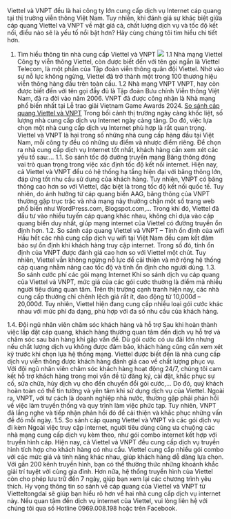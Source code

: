 Viettel và VNPT đều là hai công ty lớn cung cấp dịch vụ Internet cáp quang tại thị trường viễn thông Việt Nam. Tuy nhiên, khi đánh giá sự khác biệt giữa cáp quang Viettel và VNPT về mặt giá cả, chất lượng dịch vụ và tốc độ kết nối, điều nào sẽ là yếu tố nổi bật hơn? Hãy cùng chúng tôi tìm hiểu chi tiết hơn.
1. Tìm hiểu thông tin nhà cung cấp Viettel và VNPT
 ![](https://vietteltongdai.vn/wp-content/uploads/2024/05/so-sanh-cap-quang-viettel-va-vnpt-2.jpg)
1.1 Nhà mạng Viettel
Công ty viễn thông Viettel, còn được biết đến với tên gọi ngắn là Viettel Telecom, là một phần của Tập đoàn viễn thông quân đội Viettel. Nhờ vào sự nỗ lực không ngừng, Viettel đã trở thành một trong 100 thương hiệu viễn thông hàng đầu trên toàn cầu.
1.2 Nhà mạng VNPT
VNPT, hay còn được biết đến với tên gọi đầy đủ là Tập đoàn Bưu chính Viễn thông Việt Nam, đã ra đời vào năm 2006. VNPT đã được công nhận là Nhà mạng phổ biến nhất tại Lễ trao giải Vietnam Game Awards 2024.
[So sánh cáp quang Viettel và VNPT](https://vietteltongdai.vn/so-sanh-cap-quang-viettel-va-vnpt/)
Trong bối cảnh thị trường ngày càng khốc liệt, số lượng nhà cung cấp dịch vụ Internet ngày càng tăng. Do đó, việc lựa chọn một nhà cung cấp dịch vụ Internet phù hợp là rất quan trọng. Viettel và VNPT là hai trong số những nhà cung cấp hàng đầu tại Việt Nam, mỗi công ty đều có những ưu điểm và nhược điểm riêng. Để chọn ra nhà cung cấp dịch vụ Internet tốt nhất, khách hàng cần xem xét các yếu tố sau:...
1.1. So sánh tốc độ đường truyền mạng
Băng thông đóng vai trò quan trọng trong việc xác định tốc độ kết nối internet. Hiện nay, cả Viettel và VNPT đều có hệ thống hạ tầng hiện đại với băng thông lớn, đáp ứng tốt nhu cầu sử dụng của khách hàng.
Tuy nhiên, VNPT có băng thông cao hơn so với Viettel, đặc biệt là trong tốc độ kết nối quốc tế. Tuy nhiên, do ảnh hưởng từ cáp quang biển AAG, băng thông của VNPT thường gặp trục trặc và nhà mạng này thường chặn một số trang web phổ biến như WordPress.com, Blogspot.com,...
Trong khi đó, Viettel đã đầu tư vào nhiều tuyến cáp quang khác nhau, không chỉ dựa vào cáp quang biển duy nhất, giúp mạng internet của Viettel có đường truyền ổn định hơn.
1.2. So sánh cáp quang Viettel và VNPT – Tính ổn định của wifi
Hầu hết các nhà cung cấp dịch vụ wifi tại Việt Nam đều cam kết đảm bảo sự ổn định khi khách hàng truy cập internet. Trong số đó, tính ổn định của VNPT được đánh giá cao hơn so với Viettel một chút. Tuy nhiên, Viettel vẫn không ngừng nỗ lực để cải thiện và mở rộng hệ thống cáp quang nhằm nâng cao tốc độ và tính ổn định cho người dùng.
1.3. So sánh cước phí các gói mạng Internet
Khi so sánh dịch vụ cáp quang của Viettel và VNPT, mức giá của các gói cước thường là điểm mà nhiều người tiêu dùng quan tâm. Trên thị trường cạnh tranh hiện nay, các nhà cung cấp thường chỉ chênh lệch giá rất ít, dao động từ 10,000đ – 20,000đ.
Tuy nhiên, Viettel hiện đang cung cấp nhiều loại gói cước khác nhau với mức phí đa dạng, phù hợp với đa số nhu cầu của khách hàng.

1.4. Đội ngũ nhân viên chăm sóc khách hàng và hỗ trợ
Sau khi hoàn thành việc lắp đặt cáp quang, khách hàng thường quan tâm đến dịch vụ hỗ trợ và chăm sóc sau bán hàng khi gặp vấn đề. Dù gói cước có ưu đãi lớn nhưng nếu chất lượng dịch vụ không được đảm bảo, khách hàng cũng cần xem xét kỹ trước khi chọn lựa hệ thống mạng.
Viettel được biết đến là nhà cung cấp dịch vụ viễn thông được khách hàng đánh giá cao về chất lượng phục vụ. Với đội ngũ nhân viên chăm sóc khách hàng hoạt động 24/7, chúng tôi cam kết hỗ trợ khách hàng trong mọi vấn đề từ đăng ký, cài đặt, khắc phục sự cố, sửa chữa, hủy dịch vụ cho đến chuyển đổi gói cước,... Do đó, quý khách hoàn toàn có thể tin tưởng và yên tâm khi sử dụng dịch vụ của Viettel.
Ngoài ra, VNPT, với tư cách là doanh nghiệp nhà nước, thường gặp phải phản hồi về việc làm truyền thống và quy trình làm việc phức tạp. Tuy nhiên, VNPT đã lắng nghe và tiếp nhận phản hồi đó để cải thiện và khắc phục những vấn đề đó mỗi ngày.
1.5. So sánh cáp quang Viettel và VNPT và các gói dịch vụ đi kèm
Ngoài việc truy cập internet, người tiêu dùng cũng ưa chuộng các nhà mạng cung cấp dịch vụ kèm theo, như gói combo internet kết hợp với truyền hình cáp. Hiện nay, cả Viettel và VNPT đều cung cấp dịch vụ truyền hình tích hợp cho khách hàng có nhu cầu.
Viettel cung cấp nhiều gói combo với các mức giá và tính năng khác nhau, giúp khách hàng dễ dàng lựa chọn. Với gần 200 kênh truyền hình, bạn có thể thưởng thức những khoảnh khắc giải trí tuyệt vời cùng gia đình. Hơn nữa, hệ thống truyền hình của Viettel còn cho phép lưu trữ đến 7 ngày, giúp bạn xem lại các chương trình yêu thích.
Hy vọng thông tin so sánh về cáp quang của Viettel và VNPT từ Vietteltongdai sẽ giúp bạn hiểu rõ hơn về hai nhà cung cấp dịch vụ internet này. Nếu quan tâm đến dịch vụ internet của Viettel, vui lòng liên hệ với chúng tôi qua số Hotline 0969.008.198 hoặc trên Facebook.

